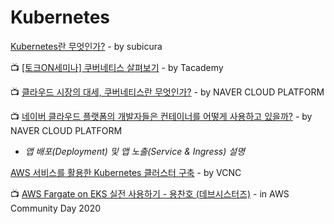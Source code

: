# Kubernetes

[Kubernetes란 무엇인가?](https://subicura.com/2019/05/19/kubernetes-basic-1.html?fbclid=IwAR3zlIx01rd-KiECfE56iDiIMDWZNzTDJi56w8oB4faG8yBel6ZynZUv-9Q#%EC%BF%A0%EB%B2%84%EB%84%A4%ED%8B%B0%EC%8A%A4%EC%9D%98-%EA%B3%BC%EA%B1%B0-%ED%98%84%EC%9E%AC-%EB%AF%B8%EB%9E%98) - by subicura

📺 [\[토크ON세미나\] 쿠버네티스 살펴보기](https://www.youtube.com/watch?v=WxzWXqTNdlw&list=PL9mhQYIlKEhdTu31zyb_QelQMaqFGgASA) - by Tacademy

📺 [클라우드 시장의 대세, 쿠버네티스란 무엇인가?](https://www.youtube.com/watch?v=JNc11rxLtmE) - by NAVER CLOUD PLATFORM

📺 [네이버 클라우드 플랫폼의 개발자들은 컨테이너를 어떻게 사용하고 있을까?](https://www.youtube.com/watch?v=-WWpJ1ZLQkw&t=720) - by NAVER CLOUD PLATFORM  
  -  _앱 배포\(Deployment\) 및 앱 노출\(Service & Ingress\) 설명_

[AWS 서비스를 활용한 Kubernetes 클러스터 구축](http://engineering.vcnc.co.kr/2019/03/kubernetes-on-aws/) - by VCNC

📺 [AWS Fargate on EKS 실전 사용하기 - 용찬호 \(데브시스터즈\)](https://www.youtube.com/watch?v=N0uLK5syctU) - in AWS Community Day 2020

